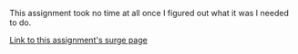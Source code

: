 This assignment took no time at all once I figured out what it was I needed to do.

[Link to this assignment's surge page](http;//tiy-lelawalker-constructors-hw.surge.sh)
